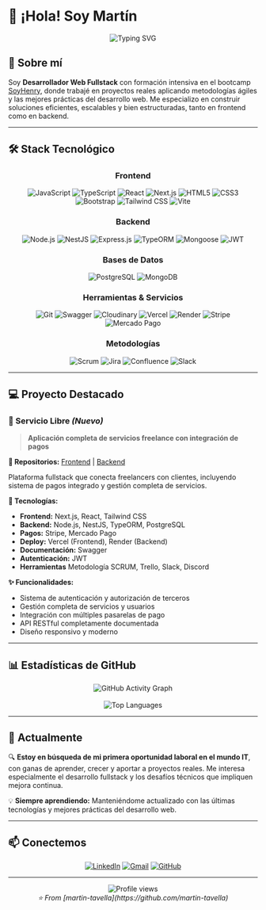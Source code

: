 # 👋 ¡Hola! Soy Martín

<div align="center">
  <img src="https://readme-typing-svg.demolab.com?font=Fira+Code&weight=600&size=28&duration=4000&pause=1000&color=2E8B57&center=true&vCenter=true&multiline=true&width=600&height=100&lines=Desarrollador+Web+Fullstack;Construyendo+soluciones+escalables" alt="Typing SVG" />
</div>

## 🚀 Sobre mí

Soy **Desarrollador Web Fullstack** con formación intensiva en el bootcamp [SoyHenry](https://www.soyhenry.com/), donde trabajé en proyectos reales aplicando metodologías ágiles y las mejores prácticas del desarrollo web. Me especializo en construir soluciones eficientes, escalables y bien estructuradas, tanto en frontend como en backend.

---

## 🛠️ Stack Tecnológico

<div align="center">

### Frontend
![JavaScript](https://img.shields.io/badge/JavaScript-F7DF1E?style=for-the-badge&logo=javascript&logoColor=black)
![TypeScript](https://img.shields.io/badge/TypeScript-007ACC?style=for-the-badge&logo=typescript&logoColor=white)
![React](https://img.shields.io/badge/React-20232A?style=for-the-badge&logo=react&logoColor=61DAFB)
![Next.js](https://img.shields.io/badge/Next.js-000000?style=for-the-badge&logo=next.js&logoColor=white)
![HTML5](https://img.shields.io/badge/HTML5-E34F26?style=for-the-badge&logo=html5&logoColor=white)
![CSS3](https://img.shields.io/badge/CSS3-1572B6?style=for-the-badge&logo=css3&logoColor=white)
![Bootstrap](https://img.shields.io/badge/Bootstrap-563D7C?style=for-the-badge&logo=bootstrap&logoColor=white)
![Tailwind CSS](https://img.shields.io/badge/Tailwind_CSS-38B2AC?style=for-the-badge&logo=tailwind-css&logoColor=white)
![Vite](https://img.shields.io/badge/Vite-646CFF?style=for-the-badge&logo=vite&logoColor=white)

### Backend
![Node.js](https://img.shields.io/badge/Node.js-43853D?style=for-the-badge&logo=node.js&logoColor=white)
![NestJS](https://img.shields.io/badge/NestJS-E0234E?style=for-the-badge&logo=nestjs&logoColor=white)
![Express.js](https://img.shields.io/badge/Express.js-404D59?style=for-the-badge&logo=express&logoColor=white)
![TypeORM](https://img.shields.io/badge/TypeORM-FE0803?style=for-the-badge&logo=typeorm&logoColor=white)
![Mongoose](https://img.shields.io/badge/Mongoose-880000?style=for-the-badge&logo=mongoose&logoColor=white)
![JWT](https://img.shields.io/badge/JWT-000000?style=for-the-badge&logo=jsonwebtokens&logoColor=white)

### Bases de Datos
![PostgreSQL](https://img.shields.io/badge/PostgreSQL-316192?style=for-the-badge&logo=postgresql&logoColor=white)
![MongoDB](https://img.shields.io/badge/MongoDB-4EA94B?style=for-the-badge&logo=mongodb&logoColor=white)

### Herramientas & Servicios
![Git](https://img.shields.io/badge/Git-F05032?style=for-the-badge&logo=git&logoColor=white)
![Swagger](https://img.shields.io/badge/Swagger-85EA2D?style=for-the-badge&logo=swagger&logoColor=black)
![Cloudinary](https://img.shields.io/badge/Cloudinary-3448C5?style=for-the-badge&logo=cloudinary&logoColor=white)
![Vercel](https://img.shields.io/badge/Vercel-000000?style=for-the-badge&logo=vercel&logoColor=white)
![Render](https://img.shields.io/badge/Render-46E3B7?style=for-the-badge&logo=render&logoColor=white)
![Stripe](https://img.shields.io/badge/Stripe-626CD9?style=for-the-badge&logo=stripe&logoColor=white)
![Mercado Pago](https://img.shields.io/badge/Mercado_Pago-009EE3?style=for-the-badge&logo=mercadopago&logoColor=white)

### Metodologías
![Scrum](https://img.shields.io/badge/Scrum-6DB33F?style=for-the-badge&logo=scrumalliance&logoColor=white)
![Jira](https://img.shields.io/badge/Jira-0052CC?style=for-the-badge&logo=jira&logoColor=white)
![Confluence](https://img.shields.io/badge/Confluence-172B4D?style=for-the-badge&logo=confluence&logoColor=white)
![Slack](https://img.shields.io/badge/Slack-4A154B?style=for-the-badge&logo=slack&logoColor=white)

</div>

---

## 💻 Proyecto Destacado

### 🎯 Servicio Libre *(Nuevo)*
> **Aplicación completa de servicios freelance con integración de pagos**

**🔗 Repositorios:** [Frontend](https://github.com/Servicios-Libre/frontend) | [Backend](https://github.com/Servicios-Libre/backend)

Plataforma fullstack que conecta freelancers con clientes, incluyendo sistema de pagos integrado y gestión completa de servicios.

**🔧 Tecnologías:** 
- **Frontend:** Next.js, React, Tailwind CSS
- **Backend:** Node.js, NestJS, TypeORM, PostgreSQL
- **Pagos:** Stripe, Mercado Pago
- **Deploy:** Vercel (Frontend), Render (Backend)
- **Documentación:** Swagger
- **Autenticación:** JWT
- **Herramientas** Metodología SCRUM, Trello, Slack, Discord

**✨ Funcionalidades:**
- Sistema de autenticación y autorización de terceros
- Gestión completa de servicios y usuarios
- Integración con múltiples pasarelas de pago
- API RESTful completamente documentada
- Diseño responsivo y moderno

---

## 📊 Estadísticas de GitHub

<div align="center">
  <img src="https://github-readme-activity-graph.vercel.app/graph?username=martin-tavella&bg_color=0d1117&color=58a6ff&line=58a6ff&point=f0f6fc&area=true&hide_border=true" alt="GitHub Activity Graph" />
  <br><br>
  <img src="https://github-readme-stats.vercel.app/api/top-langs/?username=martin-tavella&layout=compact&theme=github_dark&hide_border=true&bg_color=0d1117&title_color=58a6ff&text_color=c9d1d9" alt="Top Languages" />
</div>

---

## 🎯 Actualmente

🔍 **Estoy en búsqueda de mi primera oportunidad laboral en el mundo IT**, con ganas de aprender, crecer y aportar a proyectos reales. Me interesa especialmente el desarrollo fullstack y los desafíos técnicos que impliquen mejora continua.

💡 **Siempre aprendiendo:** Manteniéndome actualizado con las últimas tecnologías y mejores prácticas del desarrollo web.

---

## 📫 Conectemos

<div align="center">

[![LinkedIn](https://img.shields.io/badge/LinkedIn-0077B5?style=for-the-badge&logo=linkedin&logoColor=white)](https://www.linkedin.com/in/martintavella/)
[![Gmail](https://img.shields.io/badge/Gmail-D14836?style=for-the-badge&logo=gmail&logoColor=white)](mailto:martutavella@gmail.com)
[![GitHub](https://img.shields.io/badge/GitHub-100000?style=for-the-badge&logo=github&logoColor=white)](https://github.com/martin-tavella)

</div>

---

<div align="center">
  <img src="https://komarev.com/ghpvc/?username=martin-tavella&color=brightgreen&style=flat-square" alt="Profile views" />
</div>

<div align="center">
  <i>⭐️ From [martin-tavella](https://github.com/martin-tavella)</i>
</div>
